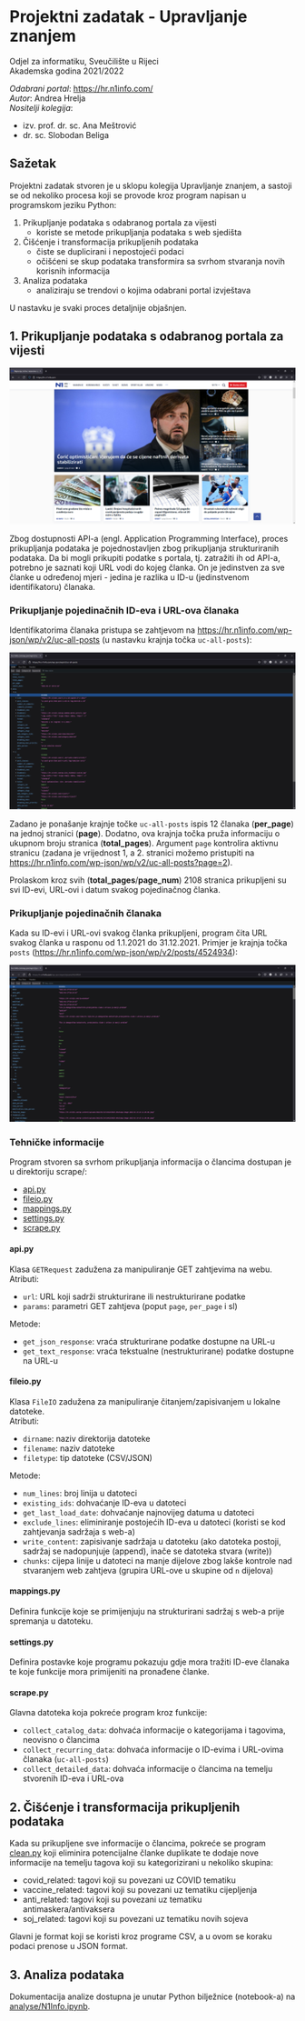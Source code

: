 # Projektni zadatak - Upravljanje znanjem
Odjel za informatiku, Sveučilište u Rijeci  
Akademska godina 2021/2022

*Odabrani portal*: https://hr.n1info.com/  
*Autor*: Andrea Hrelja  
*Nositelji kolegija*:
- izv. prof. dr. sc. Ana Meštrović
- dr. sc. Slobodan Beliga

## Sažetak

Projektni zadatak stvoren je u sklopu kolegija Upravljanje znanjem, a sastoji se od nekoliko procesa koji se provode kroz program napisan u programskom jeziku Python:

1. Prikupljanje podataka s odabranog portala za vijesti
   - koriste se metode prikupljanja podataka s web sjedišta
2. Čišćenje i transformacija prikupljenih podataka
   - čiste se duplicirani i nepostojeći podaci
   - očišćeni se skup podataka transformira sa svrhom stvaranja novih korisnih informacija
3. Analiza podataka
   - analiziraju se trendovi o kojima odabrani portal izvještava

U nastavku je svaki proces detaljnije objašnjen.

## 1. Prikupljanje podataka s odabranog portala za vijesti

![Slika portala](docs/img/n1info.png)

Zbog dostupnosti API-a (engl. Application Programming Interface), proces prikupljanja podataka je pojednostavljen zbog prikupljanja strukturiranih podataka. Da bi mogli prikupiti podatke s portala, tj. zatražiti ih od API-a, potrebno je saznati koji URL vodi do kojeg članka. On je jedinstven za sve članke u određenoj mjeri - jedina je razlika u ID-u (jedinstvenom identifikatoru) članaka. 

### Prikupljanje pojedinačnih ID-eva i URL-ova članaka
Identifikatorima članaka pristupa se zahtjevom na https://hr.n1info.com/wp-json/wp/v2/uc-all-posts (u nastavku krajnja točka `uc-all-posts`):

![Krajnja točka uc-all-posts](docs/img/uc-all-posts.png)

Zadano je ponašanje krajnje točke `uc-all-posts` ispis 12 članaka (**per_page**) na jednoj stranici (**page**). Dodatno, ova krajnja točka pruža informaciju o ukupnom broju stranica (**total_pages**). Argument `page` kontrolira aktivnu stranicu (zadana je vrijednost 1, a 2. stranici možemo pristupiti na https://hr.n1info.com/wp-json/wp/v2/uc-all-posts?page=2).

Prolaskom kroz svih (**total_pages**/**page_num**) 2108 stranica prikupljeni su svi ID-evi, URL-ovi i datum svakog pojedinačnog članka.

### Prikupljanje pojedinačnih članaka

Kada su ID-evi i URL-ovi svakog članka prikupljeni, program čita URL svakog članka u rasponu od 1.1.2021 do 31.12.2021. Primjer je krajnja točka `posts` (https://hr.n1info.com/wp-json/wp/v2/posts/4524934):

![Krajnja točka posts](docs/img/posts.png)

### Tehničke informacije

Program stvoren sa svrhom prikupljanja informacija o člancima dostupan je u direktoriju scrape/:
 - [api.py](scrape/api.py)
 - [fileio.py](scrape/fileio.py)
 - [mappings.py](scrape/mappings.py)
 - [settings.py](scrape/settings.py)
 - [scrape.py](scrape/scrape.py)

#### api.py

Klasa `GETRequest` zadužena za manipuliranje GET zahtjevima na webu.  
Atributi:
- `url`: URL koji sadrži strukturirane ili nestrukturirane podatke
- `params`: parametri GET zahtjeva (poput `page`, `per_page` i sl)

Metode:
- `get_json_response`: vraća strukturirane podatke dostupne na URL-u
- `get_text_response`: vraća tekstualne (nestrukturirane) podatke dostupne na URL-u

#### fileio.py

Klasa `FileIO` zadužena za manipuliranje čitanjem/zapisivanjem u lokalne datoteke.  
Atributi:
- `dirname`: naziv direktorija datoteke
- `filename`: naziv datoteke
- `filetype`: tip datoteke (CSV/JSON)

Metode:
- `num_lines`: broj linija u datoteci
- `existing_ids`: dohvaćanje ID-eva u datoteci
- `get_last_load_date`: dohvaćanje najnovijeg datuma u datoteci
- `exclude_lines`: eliminiranje postojećih ID-eva u datoteci (koristi se kod zahtjevanja sadržaja s web-a)
- `write_content`: zapisivanje sadržaja u datoteku (ako datoteka postoji, sadržaj se nadopunjuje (append), inače se datoteka stvara (write))
- `chunks`: cijepa linije u datoteci na manje dijelove zbog lakše kontrole nad stvaranjem web zahtjeva (grupira URL-ove u skupine od `n` dijelova)

#### mappings.py

Definira funkcije koje se primijenjuju na strukturirani sadržaj s web-a prije spremanja u datoteku.

#### settings.py

Definira postavke koje programu pokazuju gdje mora tražiti ID-eve članaka te koje funkcije mora primijeniti na pronađene članke.

#### scrape.py

Glavna datoteka koja pokreće program kroz funkcije:
- `collect_catalog_data`: dohvaća informacije o kategorijama i tagovima, neovisno o člancima
- `collect_recurring_data`: dohvaća informacije o ID-evima i URL-ovima članaka (`uc-all-posts`)
- `collect_detailed_data`: dohvaća informacije o člancima na temelju stvorenih ID-eva i URL-ova

## 2. Čišćenje i transformacija prikupljenih podataka

Kada su prikupljene sve informacije o člancima, pokreće se program [clean.py](scrape/clean.py) koji eliminira potencijalne članke duplikate te dodaje nove informacije na temelju tagova koji su kategorizirani u nekoliko skupina:
- covid_related: tagovi koji su povezani uz COVID tematiku
- vaccine_related: tagovi koji su povezani uz tematiku cijepljenja
- anti_related: tagovi koji su povezani uz tematiku antimaskera/antivaksera
- soj_related: tagovi koji su povezani uz tematiku novih sojeva

Glavni je format koji se koristi kroz programe CSV, a u ovom se koraku podaci prenose u JSON format.

## 3. Analiza podataka

Dokumentacija analize dostupna je unutar Python bilježnice (notebook-a) na [analyse/N1Info.ipynb](analyse/N1Info.ipynb).